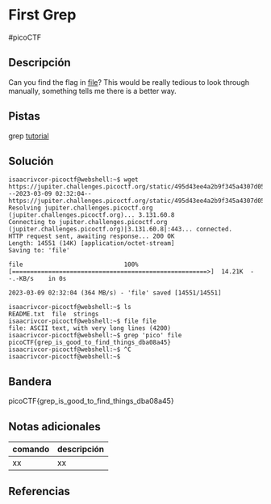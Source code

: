 # First Grep
#picoCTF 
## Descripción
Can you find the flag in [file](https://jupiter.challenges.picoctf.org/static/495d43ee4a2b9f345a4307d053b4d88d/file)? This would be really tedious to look through manually, something tells me there is a better way.

## Pistas 
grep [tutorial](https://ryanstutorials.net/linuxtutorial/grep.php)

## Solución
```shell 
isaacrivcor-picoctf@webshell:~$ wget https://jupiter.challenges.picoctf.org/static/495d43ee4a2b9f345a4307d053b4d88d/file
--2023-03-09 02:32:04--  https://jupiter.challenges.picoctf.org/static/495d43ee4a2b9f345a4307d053b4d88d/file
Resolving jupiter.challenges.picoctf.org (jupiter.challenges.picoctf.org)... 3.131.60.8
Connecting to jupiter.challenges.picoctf.org (jupiter.challenges.picoctf.org)|3.131.60.8|:443... connected.
HTTP request sent, awaiting response... 200 OK
Length: 14551 (14K) [application/octet-stream]
Saving to: 'file'

file                            100%[======================================================>]  14.21K  --.-KB/s    in 0s      

2023-03-09 02:32:04 (364 MB/s) - 'file' saved [14551/14551]

isaacrivcor-picoctf@webshell:~$ ls  
README.txt  file  strings
isaacrivcor-picoctf@webshell:~$ file file 
file: ASCII text, with very long lines (4200)
isaacrivcor-picoctf@webshell:~$ grep 'pico' file 
picoCTF{grep_is_good_to_find_things_dba08a45}
isaacrivcor-picoctf@webshell:~$ ^C
isaacrivcor-picoctf@webshell:~$ 
```
## Bandera
picoCTF{grep_is_good_to_find_things_dba08a45}

## Notas adicionales
| comando | descripción |
|------------|---------------|
| xx | xx |

## Referencias
